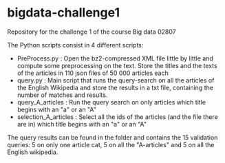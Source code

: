 # bigdata-challenge1
Repository for the challenge 1 of the course Big data 02807

The Python scripts consist in 4 different scripts:

  - PreProcess.py : Open the bz2-compressed XML file little by little and compute some preprocessing on the text. Store the titles and the texts of the articles in 110 json files of 50 000 articles each
  - query.py : Main script that runs the query-search on all the articles of the English Wikipedia and store the results in a txt file, containing the number of matches and results.
  - query_A_articles : Run the query search on only articles which title begins with an "a" or an "A"
  - selection_A_articles : Select all the ids of the articles (and the file there are in) which title begins with an "a" or an "A"
  
 
The query results can be found in the folder and contains the 15 validation queries: 5 on only one article cat, 5 on all the "A-articles" and 5 on all the English wikipedia.
